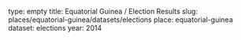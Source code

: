 type: empty
title: Equatorial Guinea / Election Results
slug: places/equatorial-guinea/datasets/elections
place: equatorial-guinea
dataset: elections
year: 2014
